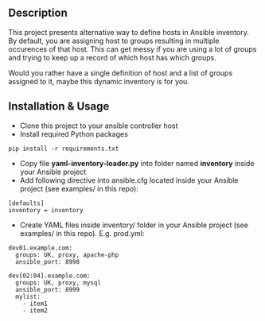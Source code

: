Description
-----------

This project presents alternative way to define hosts in Ansible inventory. By default, you are assigning host to groups resulting in multiple occurences of that host. This can get messy if you are using a lot of groups and trying to keep up a record of which host has which groups.

Would you rather have a single definition of host and a list of groups assigned to it, maybe this dynamic inventory is for you.

Installation & Usage
--------------------
* Clone this project to your ansible controller host
* Install required Python packages
```
pip install -r requirements.txt
```
* Copy file **yaml-inventory-loader.py** into folder named **inventory** inside your Ansible project
* Add following directive into ansible.cfg located inside your Ansible project (see examples/ in this repo):
```
[defaults]
inventory = inventory
```
* Create YAML files inside inventory/ folder in your Ansible project (see examples/ in this repo). E.g. prod.yml:
```
dev01.example.com:
  groups: UK, proxy, apache-php
  ansible_port: 8998

dev[02:04].example.com:
  groups: UK, proxy, mysql
  ansible_port: 8999
  mylist:
    - item1
    - item2
```
